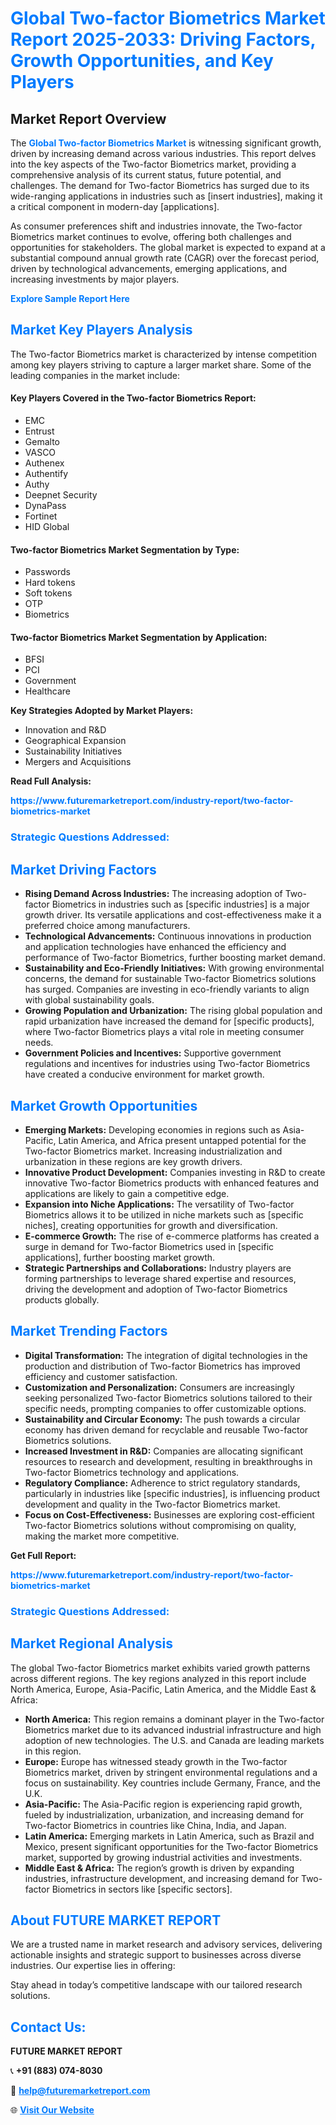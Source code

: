 <h1 style="color: #007BFF;">Global Two-factor Biometrics Market Report 2025-2033: Driving Factors, Growth Opportunities, and Key Players</h1>

<section id="overview">
<h2>Market Report Overview</h2>
<p>The <a href="https://www.futuremarketreport.com/industry-report/two-factor-biometrics-market" style="color: #007BFF; text-decoration: none;"><strong>Global Two-factor Biometrics Market</strong></a> is witnessing significant growth, driven by increasing demand across various industries. This report delves into the key aspects of the Two-factor Biometrics market, providing a comprehensive analysis of its current status, future potential, and challenges. The demand for Two-factor Biometrics has surged due to its wide-ranging applications in industries such as [insert industries], making it a critical component in modern-day [applications].</p>
<p>As consumer preferences shift and industries innovate, the Two-factor Biometrics market continues to evolve, offering both challenges and opportunities for stakeholders. The global market is expected to expand at a substantial compound annual growth rate (CAGR) over the forecast period, driven by technological advancements, emerging applications, and increasing investments by major players.</p>
</section>

<section id="overview">
<p><a href="https://www.futuremarketreport.com/request-sample/reportId=54101" style="color: #007BFF; text-decoration: none;"><strong>Explore Sample Report Here</strong></a></p>
</section>

<section id="key-players">
<h2 style="color: #007BFF;">Market Key Players Analysis</h2>
<p>The Two-factor Biometrics market is characterized by intense competition among key players striving to capture a larger market share. Some of the leading companies in the market include:</p>
<h4>Key Players Covered in the Two-factor Biometrics Report:</h4>
<ul><li>EMC</li><li>Entrust</li><li>Gemalto</li><li>VASCO</li><li>Authenex</li><li>Authentify</li><li>Authy</li><li>Deepnet Security</li><li>DynaPass</li><li>Fortinet</li><li>HID Global</li></ul>
<h4>Two-factor Biometrics Market Segmentation by Type:</h4>
<ul><li>Passwords</li><li>Hard tokens</li><li>Soft tokens</li><li>OTP</li><li>Biometrics</li></ul>

<h4>Two-factor Biometrics Market Segmentation by Application:</h4>
<ul><li>BFSI</li><li>PCI</li><li>Government</li><li>Healthcare</li></ul>
<p><strong>Key Strategies Adopted by Market Players:</strong></p>
<ul>
<li>Innovation and R&D</li>
<li>Geographical Expansion</li>
<li>Sustainability Initiatives</li>
<li>Mergers and Acquisitions</li>
</ul>
</section>

<section>
<p><strong>Read Full Analysis: </strong></p><a href="https://www.futuremarketreport.com/industry-report/two-factor-biometrics-market" style="color: #007BFF; text-decoration: none;"><strong>https://www.futuremarketreport.com/industry-report/two-factor-biometrics-market</strong></a>
<h3 style="color: #007BFF;">Strategic Questions Addressed:</h3>
</section>

<section id="driving-factors">
<h2 style="color: #007BFF;">Market Driving Factors</h2>
<ul>
<li><strong>Rising Demand Across Industries:</strong> The increasing adoption of Two-factor Biometrics in industries such as [specific industries] is a major growth driver. Its versatile applications and cost-effectiveness make it a preferred choice among manufacturers.</li>
<li><strong>Technological Advancements:</strong> Continuous innovations in production and application technologies have enhanced the efficiency and performance of Two-factor Biometrics, further boosting market demand.</li>
<li><strong>Sustainability and Eco-Friendly Initiatives:</strong> With growing environmental concerns, the demand for sustainable Two-factor Biometrics solutions has surged. Companies are investing in eco-friendly variants to align with global sustainability goals.</li>
<li><strong>Growing Population and Urbanization:</strong> The rising global population and rapid urbanization have increased the demand for [specific products], where Two-factor Biometrics plays a vital role in meeting consumer needs.</li>
<li><strong>Government Policies and Incentives:</strong> Supportive government regulations and incentives for industries using Two-factor Biometrics have created a conducive environment for market growth.</li>
</ul>
</section>

<section id="growth-opportunities">
<h2 style="color: #007BFF;">Market Growth Opportunities</h2>
<ul>
<li><strong>Emerging Markets:</strong> Developing economies in regions such as Asia-Pacific, Latin America, and Africa present untapped potential for the Two-factor Biometrics market. Increasing industrialization and urbanization in these regions are key growth drivers.</li>
<li><strong>Innovative Product Development:</strong> Companies investing in R&D to create innovative Two-factor Biometrics products with enhanced features and applications are likely to gain a competitive edge.</li>
<li><strong>Expansion into Niche Applications:</strong> The versatility of Two-factor Biometrics allows it to be utilized in niche markets such as [specific niches], creating opportunities for growth and diversification.</li>
<li><strong>E-commerce Growth:</strong> The rise of e-commerce platforms has created a surge in demand for Two-factor Biometrics used in [specific applications], further boosting market growth.</li>
<li><strong>Strategic Partnerships and Collaborations:</strong> Industry players are forming partnerships to leverage shared expertise and resources, driving the development and adoption of Two-factor Biometrics products globally.</li>
</ul>
</section>

<section id="trending-factors">
<h2 style="color: #007BFF;">Market Trending Factors</h2>
<ul>
<li><strong>Digital Transformation:</strong> The integration of digital technologies in the production and distribution of Two-factor Biometrics has improved efficiency and customer satisfaction.</li>
<li><strong>Customization and Personalization:</strong> Consumers are increasingly seeking personalized Two-factor Biometrics solutions tailored to their specific needs, prompting companies to offer customizable options.</li>
<li><strong>Sustainability and Circular Economy:</strong> The push towards a circular economy has driven demand for recyclable and reusable Two-factor Biometrics solutions.</li>
<li><strong>Increased Investment in R&D:</strong> Companies are allocating significant resources to research and development, resulting in breakthroughs in Two-factor Biometrics technology and applications.</li>
<li><strong>Regulatory Compliance:</strong> Adherence to strict regulatory standards, particularly in industries like [specific industries], is influencing product development and quality in the Two-factor Biometrics market.</li>
<li><strong>Focus on Cost-Effectiveness:</strong> Businesses are exploring cost-efficient Two-factor Biometrics solutions without compromising on quality, making the market more competitive.</li>
</ul>
</section>

<section>
<p><strong>Get Full Report: </strong></p><a href="https://www.futuremarketreport.com/industry-report/two-factor-biometrics-market" style="color: #007BFF; text-decoration: none;"><strong>https://www.futuremarketreport.com/industry-report/two-factor-biometrics-market</strong></a>
<h3 style="color: #007BFF;">Strategic Questions Addressed:</h3>
</section>


<section id="regional-analysis">
<h2 style="color: #007BFF;">Market Regional Analysis</h2>
<p>The global Two-factor Biometrics market exhibits varied growth patterns across different regions. The key regions analyzed in this report include North America, Europe, Asia-Pacific, Latin America, and the Middle East & Africa:</p>
<ul>
<li><strong>North America:</strong> This region remains a dominant player in the Two-factor Biometrics market due to its advanced industrial infrastructure and high adoption of new technologies. The U.S. and Canada are leading markets in this region.</li>
<li><strong>Europe:</strong> Europe has witnessed steady growth in the Two-factor Biometrics market, driven by stringent environmental regulations and a focus on sustainability. Key countries include Germany, France, and the U.K.</li>
<li><strong>Asia-Pacific:</strong> The Asia-Pacific region is experiencing rapid growth, fueled by industrialization, urbanization, and increasing demand for Two-factor Biometrics in countries like China, India, and Japan.</li>
<li><strong>Latin America:</strong> Emerging markets in Latin America, such as Brazil and Mexico, present significant opportunities for the Two-factor Biometrics market, supported by growing industrial activities and investments.</li>
<li><strong>Middle East & Africa:</strong> The region’s growth is driven by expanding industries, infrastructure development, and increasing demand for Two-factor Biometrics in sectors like [specific sectors].</li>
</ul>
</section>

<footer>
<h2 style="color: #007BFF;">About FUTURE MARKET REPORT</h2>
<p>We are a trusted name in market research and advisory services, delivering actionable insights and strategic support to businesses across diverse industries. Our expertise lies in offering:</p>

<p>Stay ahead in today’s competitive landscape with our tailored research solutions.</p>

<h2 style="color: #007BFF;">Contact Us:</h2>
<p><strong>FUTURE MARKET REPORT</strong></p>
<p>📞 <strong>+91 (883) 074-8030</strong></p>
<p>📧 <strong><a href="mailto:help@futuremarketreport.com" style="color: #007BFF;">help@futuremarketreport.com</a></strong></p>
<p>🌐 <strong><a href="https://www.futuremarketreport.com/" style="color: #007BFF;">Visit Our Website</a></strong></p>
</footer>